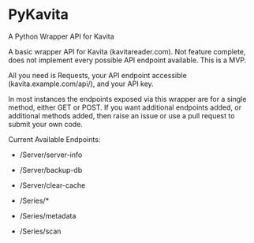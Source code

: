 # PyKavita
A Python Wrapper API for Kavita

A basic wrapper API for Kavita (kavitareader.com). Not feature complete, does not implement every possible API endpoint available. This is a MVP.

All you need is Requests, your API endpoint accessible (kavita.example.com/api/), and your API key.

In most instances the endpoints exposed via this wrapper are for a single method, either GET or POST.
If you want additional endpoints added, or additional methods added, then raise an issue or use a pull request to submit your own code.

Current Available Endpoints:
* /Server/server-info
* /Server/backup-db
* /Server/clear-cache

* /Series/*
* /Series/metadata
* /Series/scan
